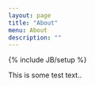 ```yaml
---
layout: page
title: "About"
menu: About
description: ""
---
```

{% include JB/setup %}

This is some test text..